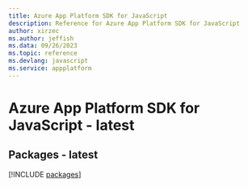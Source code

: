 ```yaml
---
title: Azure App Platform SDK for JavaScript
description: Reference for Azure App Platform SDK for JavaScript
author: xirzec
ms.author: jeffish
ms.data: 09/26/2023
ms.topic: reference
ms.devlang: javascript
ms.service: appplatform
---
```

# Azure App Platform SDK for JavaScript - latest
## Packages - latest
[!INCLUDE [packages](app-platform-index.md)]